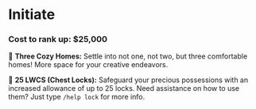 # Initiate

### Cost to rank up: $25,000

🔹 **Three Cozy Homes:** Settle into not one, not two, but three comfortable homes! More space for your creative endeavors.

🔹 **25 LWCS (Chest Locks):** Safeguard your precious possessions with an increased allowance of up to 25 locks. Need assistance on how to use them? Just type `/help lock` for more info.

